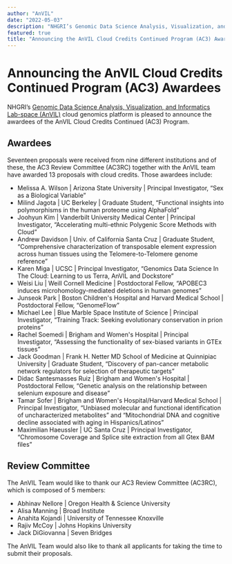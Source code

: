 ```yaml
---
author: "AnVIL"
date: "2022-05-03"
description: "NHGRI’s Genomic Data Science Analysis, Visualization, and Informatics Lab-space (AnVIL) cloud genomics platform is pleased to announce the awardees of the AnVIL Cloud Credits Continued (AC3) Program."
featured: true
title: "Announcing the AnVIL Cloud Credits Continued Program (AC3) Awardees"
---
```


# Announcing the AnVIL Cloud Credits Continued Program (AC3) Awardees

NHGRI’s [Genomic Data Science Analysis, Visualization, and Informatics Lab-space (AnVIL)](https://www.genome.gov/Funded-Programs-Projects/Computational-Genomics-and-Data-Science-Program/Genomic-Analysis-Visualization-Informatics-Lab-space-AnVIL) cloud genomics platform is pleased to announce the awardees of the AnVIL Cloud Credits Continued (AC3) Program.

## Awardees

Seventeen proposals were received from nine different institutions and of these, the AC3 Review Committee (AC3RC) together with the AnVIL team have awarded 13 proposals with cloud credits. Those awardees include:

- Melissa A. Wilson | Arizona State University | Principal Investigator, “Sex as a Biological Variable”
- Milind Jagota | UC Berkeley | Graduate Student, “Functional insights into polymorphisms in the human proteome using AlphaFold”
- Joohyun Kim | Vanderbilt University Medical Center | Principal Investigator, “Accelerating multi-ethnic Polygenic Score Methods with Cloud”
- Andrew Davidson | Univ. of California Santa Cruz | Graduate Student, “Comprehensive characterization of transposable element expression across human tissues using the Telomere-to-Telomere genome reference”
- Karen Miga | UCSC | Principal Investigator, “Genomics Data Science In The Cloud: Learning to us Terra, AnVIL and Dockstore”
- Weisi Liu | Weill Cornell Medicine | Postdoctoral Fellow, “APOBEC3 induces microhomology-mediated deletions in human genomes”
- Junseok Park | Boston Children's Hospital and Harvard Medical School | Postdoctoral Fellow, “GenomeFlow”
- Michael Lee | Blue Marble Space Institute of Science | Principal Investigator, “Training Track: Seeking evolutionary conservation in prion proteins”
- Rachel Soemedi | Brigham and Women's Hospital | Principal Investigator, “Assessing the functionality of sex-biased variants in GTEx tissues”
- Jack Goodman | Frank H. Netter MD School of Medicine at Quinnipiac University | Graduate Student, “Discovery of pan-cancer metabolic network regulators for selection of therapeutic targets”
- Didac Santesmasses Ruiz | Brigham and Women's Hospital | Postdoctoral Fellow, “Genetic analysis on the relationship between selenium exposure and disease”
- Tamar Sofer | Brigham and Women's Hospital/Harvard Medical School | Principal Investigator, “Unbiased molecular and functional identification of uncharacterized metabolites” and “Mitochondrial DNA and cognitive decline associated with aging in Hispanics/Latinos”
- Maximilian Haeussler | UC Santa Cruz | Principal Investigator, “Chromosome Coverage and Splice site extraction from all Gtex BAM files”

## Review Committee

The AnVIL Team would like to thank our AC3 Review Committee (AC3RC), which is composed of 5 members:

- Abhinav Nellore | Oregon Health & Science University
- Alisa Manning | Broad Institute
- Anahita Kojandi | University of Tennessee Knoxville
- Rajiv McCoy | Johns Hopkins University
- Jack DiGiovanna | Seven Bridges

The AnVIL Team would also like to thank all applicants for taking the time to submit their proposals. 
